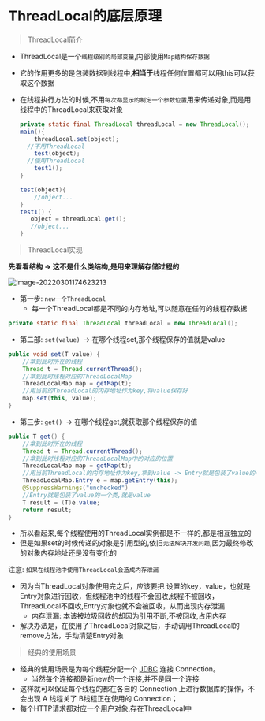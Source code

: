 # ThreadLocal的底层原理

> ThreadLocal简介

- ThreadLocal是一个`线程级别的局部变量`,内部使用`Map结构保存数据`

- 它的作用更多的是包装数据到线程中,**相当于**线程任何位置都可以用this可以获取这个数据

- 在线程执行方法的时候,不用`每次都显示的制定一个参数位置`用来传递对象,而是用线程中的ThreadLocal来获取对象

  ```java
  private static final ThreadLocal threadLocal = new ThreadLocal();
  main(){
      threadLocal.set(object);
  	//不用ThreadLocal
      test(object);
  	//使用ThreadLocal
      test1();
  }
  
  test(object){
      //object...
  }
  test1() {
     object = threadLocal.get();
     //object...
  }
  ```

  

> ThreadLocal实现

**先看看结构 -> 这不是什么类结构,是用来理解存储过程的**

![image-20220301174623213](E:\Typora\图片保存\image-20220301174623213.png)

- 第一步: `new一个ThreadLocal`
  - 每一个ThreadLocal都是不同的内存地址,可以随意在任何的线程存数据

```java
private static final ThreadLocal threadLocal = new ThreadLocal();
```

- 第二部: `set(value) `-> 在哪个线程set,那个线程保存的值就是value

```java
public void set(T value) {
    //拿到此时所在的线程
    Thread t = Thread.currentThread();
    //拿到此时线程对应的ThreadLocalMap
    ThreadLocalMap map = getMap(t);
    //用当前的ThreadLocal的内存地址作为key,将value保存好
    map.set(this, value);
}
```

- 第三步: `get() `-> 在哪个线程get,就获取那个线程保存的值

```java
public T get() {
    //拿到此时所在的线程
    Thread t = Thread.currentThread();
    //拿到此时线程对应的ThreadLocalMap中的对应的位置
    ThreadLocalMap map = getMap(t);
	//用当前ThreadLocal的内存地址作为key,拿到value -> Entry就是包装了value的一个类,就是value
    ThreadLocalMap.Entry e = map.getEntry(this);
    @SuppressWarnings("unchecked")
    //Entry就是包装了value的一个类,就是value
    T result = (T)e.value;
    return result;
}
```

- 所以看起来,每个线程使用的ThreadLocal实例都是不一样的,都是相互独立的
- 但是如果set的时候传递的对象是引用型的,依旧`无法解决并发问题`,因为最终修改的对象内存地址还是没有变化的

注意: `如果在线程池中使⽤ThreadLocal会造成内存泄漏`

- 因为当ThreadLocal对象使⽤完之后，应该要把 设置的key，value，也就是Entry对象进⾏回收，但线程池中的线程不会回收,线程不被回收，ThreadLocal不回收,Entry对象也就不会被回收，从⽽出现内存泄漏
  - 内存泄漏: 本该被垃圾回收的却因为引用不断,不被回收,占用内存
- 解决办法是，在使⽤了ThreadLocal对象之后，⼿动调⽤ThreadLocal的remove⽅法，⼿动清楚Entry对象 

> 经典的使用场景

- 经典的使用场景是为每个线程分配一个 [JDBC](https://so.csdn.net/so/search?q=JDBC&spm=1001.2101.3001.7020) 连接 Connection。
  - 当然每个连接都是新new的一个连接,并不是同一个连接 
- 这样就可以保证每个线程的都在各自的 Connection 上进行数据库的操作，不会出现 A 线程关了 B线程正在使用的 Connection；
- 每个HTTP请求都对应一个用户对象,存在ThreadLocal中